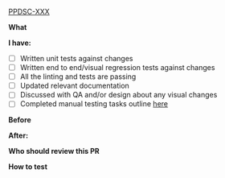 [PPDSC-XXX](https://nidigitalsolutions.jira.com/browse/PPDSC-XXX)

**What**
<!---
1. Background - why this is needed
2. What did you do
3. What does the reviewers should expect
--->

**I have:**
 - [ ] Written unit tests against changes
 - [ ] Written end to end/visual regression tests against changes
 - [ ] All the linting and tests are passing
 - [ ] Updated relevant documentation
 - [ ] Discussed with QA and/or design about any visual changes
 - [ ] Completed manual testing tasks outline [here](../docs/testing.md#manual-checks)

<!---
Below sections are optional
--->

**Before**
<!--- Drag and Drop your screenshot's here --->

**After:**
<!--- Drag and Drop your screenshot's here --->

**Who should review this PR**
<!---
If you know someone is a domain expert for your PR,
someone who is deeply involved in the story,
ask them explicitly to review the PR.
--->

**How to test**
<!--
If it's not immediately obvious how to test this PR, give instructions.
It's mandatory to update README.MD or development documentation if existing test strategy had changed.
-->

<!--
More info about raising an good PR: https://nidigitalsolutions.jira.com/wiki/spaces/NPP/pages/1319370846/Pull+Request
-->
